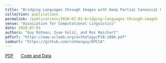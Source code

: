 ```yaml
---
title: "Bridging Languages through Images with Deep Partial Canonical Correlation Analysis"
collection: publications
permalink: /publications/2018-07-01-bridging-languages-through-images
venue: "Association for Computational Linguistics"
date: 2018-07-01
authors: "Guy Rotman, Ivan Vulić, and Roi Reichart"
pdfurl: "https://www.aclweb.org/anthology/P18-1084.pdf"
codeurl: "https://github.com/rotmanguy/DPCCA"
---  
```

<a href='https://www.aclweb.org/anthology/P18-1084.pdf'>PDF</a>
&nbsp;&nbsp;&nbsp;&nbsp;
<a href='https://github.com/rotmanguy/DPCCA'>Code and Data</a>
&nbsp;&nbsp;&nbsp;&nbsp;
